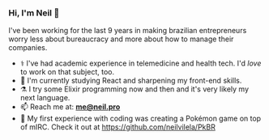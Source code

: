 ### Hi, I'm Neil 👋

I've been working for the last 9 years in making brazilian entrepreneurs worry less about bureaucracy and more about how to manage their companies.

- ⚕️ I've had academic experience in telemedicine and health tech. I'd _love_ to work on that subject, too.
- 🌱 I'm currently studying React and sharpening my front-end skills.
- ⚗️ I try some Elixir programming now and then and it's very likely my next language.
- 📫 Reach me at: **me@neil.pro**
- 🐉 My first experience with coding was creating a Pokémon game on top of mIRC. Check it out at https://github.com/neilvilela/PkBR
